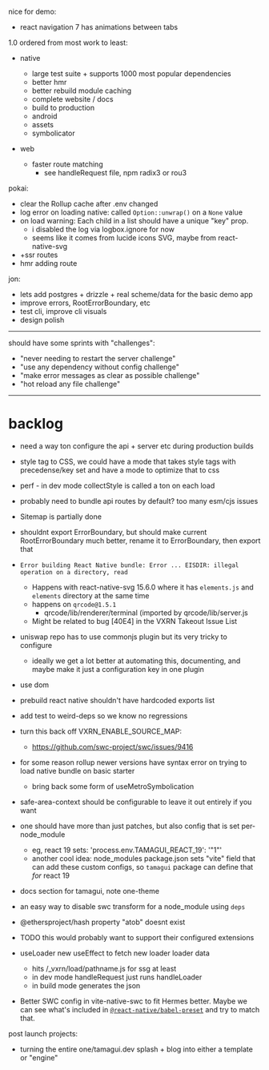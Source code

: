 nice for demo:

- react navigation 7 has animations between tabs

1.0 ordered from most work to least:

  - native
    - large test suite + supports 1000 most popular dependencies
    - better hmr
    - better rebuild module caching
    - complete website / docs
    - build to production
    - android
    - assets
    - symbolicator

  - web
    - faster route matching
      - see handleRequest file, npm radix3 or rou3

pokai:

  - clear the Rollup cache after .env changed
  - log error on loading native: called `Option::unwrap()` on a `None` value
  - on load warning: Each child in a list should have a unique "key" prop.
    - i disabled the log via logbox.ignore for now
    - seems like it comes from lucide icons SVG, maybe from react-native-svg
  - +ssr routes
  - hmr adding route

jon:
  - lets add postgres + drizzle + real scheme/data for the basic demo app
  - improve errors, RootErrorBoundary, etc
  - test cli, improve cli visuals
  - design polish

---

should have some sprints with "challenges":

- "never needing to restart the server challenge"
- "use any dependency without config challenge"
- "make error messages as clear as possible challenge"
- "hot reload any file challenge"

---

# backlog

- need a way ton configure the api + server etc during production builds

- style tag to CSS, we could have a mode that takes style tags with precedense/key set and have a mode to optimize that to css

- perf - in dev mode collectStyle is called a ton on each load

- probably need to bundle api routes by default? too many esm/cjs issues

- Sitemap is partially done

- shouldnt export ErrorBoundary, but should make current RootErrorBoundary much better, rename it to ErrorBoundary, then export that

- `Error building React Native bundle: Error ... EISDIR: illegal operation on a directory, read`
  - Happens with react-native-svg 15.6.0 where it has `elements.js` and `elements` directory at the same time
  - happens on `qrcode@1.5.1`
    - qrcode/lib/renderer/terminal (imported by qrcode/lib/server.js
  - Might be related to bug [40E4] in the VXRN Takeout Issue List

- uniswap repo has to use commonjs plugin but its very tricky to configure
  - ideally we get a lot better at automating this, documenting, and maybe make it just a configuration key in one plugin

- use dom

- prebuild react native shouldn't have hardcoded exports list

- add test to weird-deps so we know no regressions

- turn this back off VXRN_ENABLE_SOURCE_MAP:
  - https://github.com/swc-project/swc/issues/9416

- for some reason rollup newer versions have syntax error on trying to load native bundle on basic starter

  - bring back some form of useMetroSymbolication
- safe-area-context should be configurable to leave it out entirely if you want

- one should have more than just patches, but also config that is set per-node_module
  - eg, react 19 sets: 'process.env.TAMAGUI_REACT_19': '"1"'
  - another cool idea: node_modules package.json sets "vite" field that can add these custom configs, so `tamagui` package can define that *for* react 19

- docs section for tamagui, note one-theme

- an easy way to disable swc transform for a node_module using `deps`

- @ethersproject/hash property "atob" doesnt exist

- TODO this would probably want to support their configured extensions

- useLoader new useEffect to fetch new loader loader data
  - hits /_vxrn/load/pathname.js for ssg at least
  - in dev mode handleRequest just runs handleLoader
  - in build mode generates the json

- Better SWC config in vite-native-swc to fit Hermes better. Maybe we can see what's included in [`@react-native/babel-preset`](https://github.com/facebook/react-native/tree/main/packages/react-native-babel-preset) and try to match that.

post launch projects:

- turning the entire one/tamagui.dev splash + blog into either a template or "engine"
